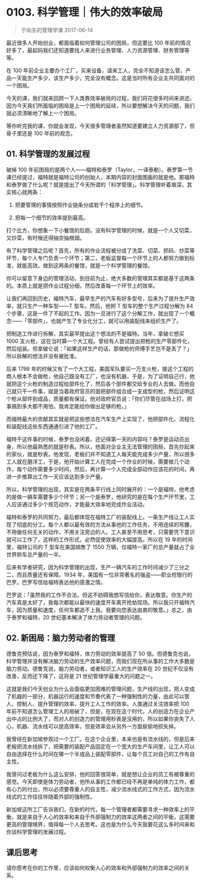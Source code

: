 # 0103. 科学管理｜伟大的效率破局
> 宁向东的管理学课
2017-06-14

最近很多人开始创业，都面临着如何管理公司的困局，但这要比 100 年前的情况好多了，最起码我们还知道要找人来进行业务管理、人力资源管理、财务管理等等。

在 100 年前企业主要办个工厂，买来设备，请来工人，完全不知道该怎么管，产品一天能生产多少，该生产多少，完全没有概念。这是当时所有企业主共同面对的一个困局。

今天的课，我们就来回顾一下人类靠效率破局的过程，我们将花很多时间来讲述。因为今天我们所面临的困局是上一个困局的延续，所以要想解决今天的问题，我们就必须清晰地了解上一个困局。

等你听完我的课，你就会发现，今天很多管理者虽然知道要建立人力资源部了，但骨子里还是 100 年前的观念。

## 01. 科学管理的发展过程

破掉 100 年前困局的是两个人——福特和泰罗（Taylor，一译泰勒）。泰罗第一节课已经提过，福特就是福特公司的创始人，本期内容的封面图画的就是他。那福特和泰罗做了什么呢？就是提出了今天所谓的「科学管理」。科学管理听着艰深，其实核心就两条：

1. 把要管理的事情按照作业链条分成若干个程序上的细节。

2. 把每一个细节的效率提到最高。

打个比方，你想象一下小餐馆的后厨。没有科学管理的时候，就是一个人又切菜，又炒菜，有时候还得抽空抽根烟。

有了科学管理之后呢？首先，所有的作业流程被分成了洗菜、切菜、抓码、炒菜等环节，每个人专门负责一个环节；第二，老板监督每一个环节上的人都努力做到标准，就能高效。做到这两条的餐馆，就是一个科学管理的餐馆。

你可以留意下身边的管理活动，到目前为止，绝大多数的管理其实都是基于这两条的。本质上就是把作业过程分细，然后改善每一个环节上的效率。

让我们再回到历史，福特汽车，最早生产的汽车有好多型号，后来为了提升生产效率，就只生产一种车型——T 型车。然后，他把 T 型车的整个生产过程分解为 84 个步骤，这是一件了不起的工作。因为一旦进行了这个分解工作，就出现了一个概念——「零部件」，也就产生了专业化分工，就可以用装配线来组织生产了。

把制造工作进行拆解，其实最早提出这个想法的不是福特。当年，拿破仑想买 1000 支火枪，这在当时算一个大工程。曾经有人尝试提出把枪的生产零部件化，然后组装。但拿破仑说：「如果这样生产的话，那做枪的师傅手艺岂不是丢了？」所以拆解的想法并没有被批准。

后来 1798 年的时候又有了一个大工程，美国军队要买一万支火枪，接这个工程的商人根本不会做枪，他自己既没有工厂，也没有机器，于是，为了证明自己行，他就把这个火枪的制造过程给部件化了，然后各个部件都交给专业的人去做。而他自己就只干一件事，就是当着政府官员的面把部件组合成一支成型的枪，然后证明这个枪从部件到成品，质量都有保证。他对政府官员说：「你们尽管在战场上打，把事搞到多大都不用怕，我肯定能给你做出足够的枪。」

而福特最大的贡献其实就是把这些想法在汽车生产上实现了，他把部件化、流程化和装配线这些东西通通引进了他的工厂。

福特干这件事的时候，泰罗也没闲着。还记得第一天的内容吗？泰罗是运动员出身，所以他最熟悉的就是秒表。所以，他面对企业主无法管理的困局，首先抄起来的家伙，就是秒表。他发现，老板们并不知道工人每天能完成多少产量，所以很多工人就在磨洋工，于是，他开始计算工人在完成一个作业的时候，需要做几个动作，每个动作需要多少时间，然后，再计算一个人完成全部动作应该花的时间，再进一步推算出工作一天应该达到多少产量。

所以，科学管理的出现，其实是在两条平行线上同时展开的：一个是福特，他考虑的是做一辆车需要多少个环节；另一个是泰罗，他研究的是在每个生产环节里，工人应该通过多少个规范动作，才能最大效率地完成作业活动。

福特和泰罗的共同努力，最后都体现在福特工厂的装配线上。一条生产线让工人实现了彻底的分工。每个人都以最有效的方法从事他的工作任务，不用连续的弯腰，不用做任何无关的动作，不用关注旁边的人。工人甚至不用思考，只需要凭下意识就可以工作了，这样的工作形式，必然促使效率的大幅提高。所以在 19 年的时间里，福特公司的 T 型车在美国销售了 1550 万辆，仅福特一家厂的总产量就占了全世界轿车总产量的一半。

后来有学者研究，因为科学管理的出现，生产一辆汽车的工作时间减少了三分之二，而且质量还有保障。1934 年，美国有一位非常著名的强盗——职业抢银行的巴罗。巴罗写信给福特表达他的感激之情。

巴罗说：「虽然我的工作不合法，但这不妨碍我想写信给你，表达敬意。你生产的汽车真是太好了，我每次都能以最快的速度开车离开抢劫现场。所以我只开福特汽车，因为质量和速度，任何车都追不上我。我要向您表达由衷的敬意。」总之，由于泰罗和福特，20 世纪基本解决了体力劳动者管理的问题。

## 02. 新困局：脑力劳动者的管理

德鲁克预估说，因为泰罗和福特，体力劳动的效率提高了 50 倍。但德鲁克也说，科学管理并没有解决脑力劳动的生产效率问题，而我们现在所从事的工作大多数是脑力劳动。德鲁克说，脑力劳动者，或者知识工人的生产效率在 20 世纪不仅没有改善，反而还下降了，这将是 21 世纪管理学最重大的问题之一。

这就是我们今天创业为什么会面临更加困难的管理问题，生产线的出现，把人变成了机器的一部分，机器运行的速度和节奏代表了一种强制性的力量，由此可以管人、控制人、提升管理的效率、提升工人工作的效率。人类通过关注效率把 100 年前不知道怎么管理工人的局破了，但是，在现在这个时代，人的创造力在企业产出中占的比例大了，而对人的创造力的管理用秒表是没用的，所以如果你丧失了人心，机器、流水线可以提高效率，但是效率会从另外一方面偷偷地损失掉。

我曾经在新加坡参观过一个工厂。在这个企业里，本来也是有流水线的，但是后来老板把流水线拆了，把需要的装配产品固定在一个宽大的生产车间里，让工人可以自由选择在什么时间在哪一个半成品上装配零部件，让每个员工对自己的工作有自主性。

我曾问过老板为什么这么安排，他的回答很简单，就是想让企业的员工有被尊重的感觉。今天即使是体力劳动者，他所从事的工作都已经不再是单纯的体力工作，都有心力的付出，所以必须要尊重人的自主性，减少流水线式的工作方式，因为流水线式的工作往往伴随着外部的强制性。

新加坡这所工厂告诉我们，在新的时代，每一个管理者都需要寻求一种效率上的平衡，就是来自于人心的效率和来自于外部强制力的效率这两者之间的平衡，这需要更高的管理境界，值得每一个人去思考。这也是为什么今天我要花这么多时间来和你谈科学管理的发展过程。

## 课后思考

请你思考在你的工作里，应该如何权衡人心的效率和外部强制力的效率之间的关系。